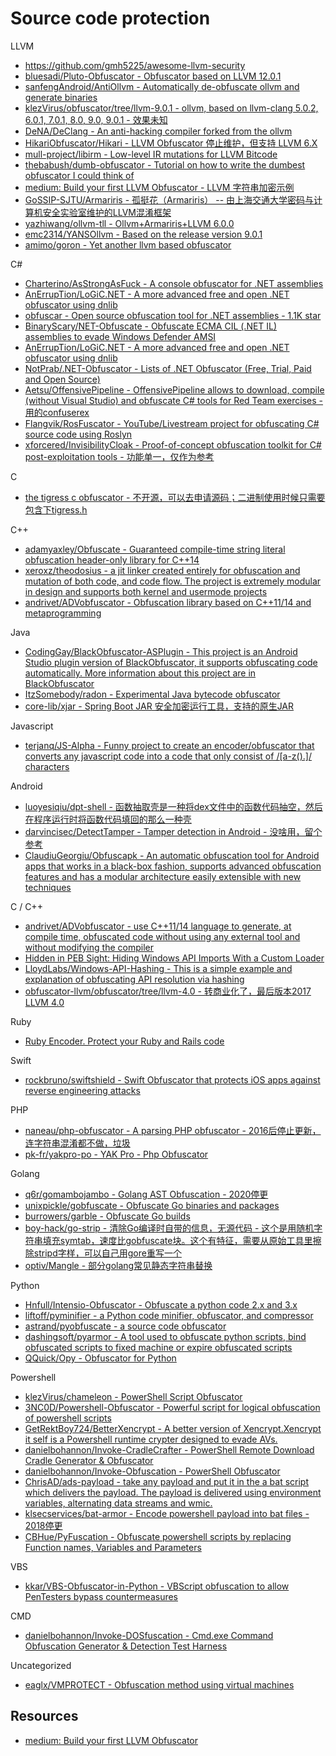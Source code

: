 # Source code protection

LLVM

* https://github.com/gmh5225/awesome-llvm-security
* [bluesadi/Pluto-Obfuscator - Obfuscator based on LLVM 12.0.1](https://github.com/bluesadi/Pluto-Obfuscator)
* [sanfengAndroid/AntiOllvm - Automatically de-obfuscate ollvm and generate binaries](https://github.com/sanfengAndroid/AntiOllvm)
* [klezVirus/obfuscator/tree/llvm-9.0.1 - ollvm, based on llvm-clang 5.0.2, 6.0.1, 7.0.1, 8.0, 9.0, 9.0.1 - 效果未知](https://github.com/klezVirus/obfuscator/tree/llvm-9.0.1)
* [DeNA/DeClang - An anti-hacking compiler forked from the ollvm](https://github.com/DeNA/DeClang)
* [HikariObfuscator/Hikari - LLVM Obfuscator 停止维护，但支持 LLVM 6.X](https://github.com/HikariObfuscator/Hikari)
* [mull-project/libirm - Low-level IR mutations for LLVM Bitcode](https://github.com/mull-project/libirm)
* [thebabush/dumb-obfuscator - Tutorial on how to write the dumbest obfuscator I could think of](https://github.com/thebabush/dumb-obfuscator)
* [medium: Build your first LLVM Obfuscator - LLVM 字符串加密示例](https://medium.com/@polarply/build-your-first-llvm-obfuscator-80d16583392b)
* [GoSSIP-SJTU/Armariris - 孤挺花（Armariris） -- 由上海交通大学密码与计算机安全实验室维护的LLVM混淆框架](https://github.com/GoSSIP-SJTU/Armariris)
* [yazhiwang/ollvm-tll - Ollvm+Armariris+LLVM 6.0.0](https://github.com/yazhiwang/ollvm-tll)
* [emc2314/YANSOllvm - Based on the release version 9.0.1](https://github.com/emc2314/YANSOllvm)
* [amimo/goron - Yet another llvm based obfuscator](https://github.com/amimo/goron)

C#

* [Charterino/AsStrongAsFuck - A console obfuscator for .NET assemblies](https://github.com/Charterino/AsStrongAsFuck)
* [AnErrupTion/LoGiC.NET - A more advanced free and open .NET obfuscator using dnlib](https://github.com/AnErrupTion/LoGiC.NET)
* [obfuscar - Open source obfuscation tool for .NET assemblies - 1.1K star](https://github.com/obfuscar/obfuscar)
* [BinaryScary/NET-Obfuscate - Obfuscate ECMA CIL (.NET IL) assemblies to evade Windows Defender AMSI](https://github.com/BinaryScary/NET-Obfuscate)
* [AnErrupTion/LoGiC.NET - A more advanced free and open .NET obfuscator using dnlib](https://github.com/AnErrupTion/LoGiC.NET)
* [NotPrab/.NET-Obfuscator - Lists of .NET Obfuscator (Free, Trial, Paid and Open Source)](https://github.com/NotPrab/.NET-Obfuscator)
* [Aetsu/OffensivePipeline - OffensivePipeline allows to download, compile (without Visual Studio) and obfuscate C# tools for Red Team exercises - 用的confuserex](https://github.com/Aetsu/OffensivePipeline)
* [Flangvik/RosFuscator - YouTube/Livestream project for obfuscating C# source code using Roslyn](https://github.com/Flangvik/RosFuscator)
* [xforcered/InvisibilityCloak - Proof-of-concept obfuscation toolkit for C# post-exploitation tools - 功能单一，仅作为参考](https://github.com/xforcered/InvisibilityCloak)

C

* [the tigress c obfuscator - 不开源，可以去申请源码；二进制使用时候只需要包含下tigress.h](https://tigress.wtf/)

C++

* [adamyaxley/Obfuscate - Guaranteed compile-time string literal obfuscation header-only library for C++14](https://github.com/adamyaxley/Obfuscate)
* [xeroxz/theodosius - a jit linker created entirely for obfuscation and mutation of both code, and code flow. The project is extremely modular in design and supports both kernel and usermode projects](https://githacks.org/_xeroxz/theodosius)
* [andrivet/ADVobfuscator - Obfuscation library based on C++11/14 and metaprogramming](https://github.com/andrivet/ADVobfuscator)

Java

* [CodingGay/BlackObfuscator-ASPlugin - This project is an Android Studio plugin version of BlackObfuscator, it supports obfuscating code automatically. More information about this project are in BlackObfuscator](https://github.com/CodingGay/BlackObfuscator-ASPlugin)
* [ItzSomebody/radon - Experimental Java bytecode obfuscator](https://github.com/ItzSomebody/radon)
* [core-lib/xjar - Spring Boot JAR 安全加密运行工具，支持的原生JAR](https://github.com/core-lib/xjar)

Javascript

* [terjanq/JS-Alpha - Funny project to create an encoder/obfuscator that converts any javascript code into a code that only consist of /[a-z().]/ characters](https://github.com/terjanq/JS-Alpha)

Android

* [luoyesiqiu/dpt-shell - 函数抽取壳是一种将dex文件中的函数代码抽空，然后在程序运行时将函数代码填回的那么一种壳](https://github.com/luoyesiqiu/dpt-shell)
* [darvincisec/DetectTamper - Tamper detection in Android - 没啥用，留个参考](https://github.com/darvincisec/DetectTamper)
* [ClaudiuGeorgiu/Obfuscapk - An automatic obfuscation tool for Android apps that works in a black-box fashion, supports advanced obfuscation features and has a modular architecture easily extensible with new techniques](https://github.com/ClaudiuGeorgiu/Obfuscapk)

C / C++

* [andrivet/ADVobfuscator - use C++11/14 language to generate, at compile time, obfuscated code without using any external tool and without modifying the compiler](https://github.com/andrivet/ADVobfuscator)
* [Hidden in PEB Sight: Hiding Windows API Imports With a Custom Loader](https://gist.github.com/christophetd/37141ba273b447ff885c323c0a7aff93)
* [LloydLabs/Windows-API-Hashing - This is a simple example and explanation of obfuscating API resolution via hashing](https://github.com/LloydLabs/Windows-API-Hashing)
* [obfuscator-llvm/obfuscator/tree/llvm-4.0 - 转商业化了，最后版本2017 LLVM 4.0](https://github.com/obfuscator-llvm/obfuscator/tree/llvm-4.0)

Ruby

* [Ruby Encoder. Protect your Ruby and Rails code](http://www.rubyencoder.com/loaders.html)

Swift

* [rockbruno/swiftshield - Swift Obfuscator that protects iOS apps against reverse engineering attacks](https://github.com/rockbruno/swiftshield)

PHP

* [naneau/php-obfuscator - A parsing PHP obfuscator - 2016后停止更新，连字符串混淆都不做，垃圾](https://github.com/naneau/php-obfuscator)
* [pk-fr/yakpro-po - YAK Pro - Php Obfuscator](https://github.com/pk-fr/yakpro-po)

Golang

* [q6r/gomambojambo - Golang AST Obfuscation - 2020停更](https://github.com/q6r/gomambojambo)
* [unixpickle/gobfuscate - Obfuscate Go binaries and packages](https://github.com/unixpickle/gobfuscate)
* [burrowers/garble - Obfuscate Go builds](https://github.com/burrowers/garble)
* [boy-hack/go-strip - 清除Go编译时自带的信息，无源代码 - 这个是用随机字符串填充symtab，速度比gobfuscate块。这个有特征，需要从原始工具里擦除stripd字样，可以自己用gore重写一个](https://github.com/boy-hack/go-strip)
* [optiv/Mangle - 部分golang常见静态字符串替换](https://github.com/optiv/Mangle)

Python

* [Hnfull/Intensio-Obfuscator - Obfuscate a python code 2.x and 3.x](https://github.com/Hnfull/Intensio-Obfuscator)
* [liftoff/pyminifier - a Python code minifier, obfuscator, and compressor](https://github.com/liftoff/pyminifier)
* [astrand/pyobfuscate - a source code obfuscator](https://github.com/astrand/pyobfuscate)
* [dashingsoft/pyarmor - A tool used to obfuscate python scripts, bind obfuscated scripts to fixed machine or expire obfuscated scripts](https://github.com/dashingsoft/pyarmor)
* [QQuick/Opy - Obfuscator for Python](https://github.com/QQuick/Opy)

Powershell

* [klezVirus/chameleon - PowerShell Script Obfuscator](https://github.com/klezVirus/chameleon)
* [3NC0D/Powershell-Obfuscator - Powerful script for logical obfuscation of powershell scripts](https://github.com/3NC0D/Powershell-Obfuscator)
* [GetRektBoy724/BetterXencrypt - A better version of Xencrypt.Xencrypt it self is a Powershell runtime crypter designed to evade AVs.](https://github.com/GetRektBoy724/BetterXencrypt)
* [danielbohannon/Invoke-CradleCrafter - PowerShell Remote Download Cradle Generator & Obfuscator](https://github.com/danielbohannon/Invoke-CradleCrafter)
* [danielbohannon/Invoke-Obfuscation - PowerShell Obfuscator](https://github.com/danielbohannon/Invoke-Obfuscation)
* [ChrisAD/ads-payload - take any payload and put it in the a bat script which delivers the payload. The payload is delivered using environment variables, alternating data streams and wmic.](https://github.com/ChrisAD/ads-payload)
* [klsecservices/bat-armor - Encode powershell payload into bat files - 2018停更](https://github.com/klsecservices/bat-armor)
* [CBHue/PyFuscation - Obfuscate powershell scripts by replacing Function names, Variables and Parameters](https://github.com/CBHue/PyFuscation)

VBS

* [kkar/VBS-Obfuscator-in-Python - VBScript obfuscation to allow PenTesters bypass countermeasures](https://github.com/kkar/VBS-Obfuscator-in-Python)

CMD

* [danielbohannon/Invoke-DOSfuscation - Cmd.exe Command Obfuscation Generator & Detection Test Harness](https://github.com/danielbohannon/Invoke-DOSfuscation)

Uncategorized

* [eaglx/VMPROTECT - Obfuscation method using virtual machines](https://github.com/eaglx/VMPROTECT)

## Resources

* [medium: Build your first LLVM Obfuscator](https://polarply.medium.com/build-your-first-llvm-obfuscator-80d16583392b)
